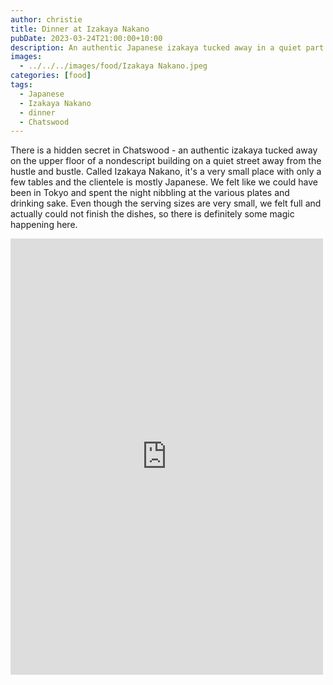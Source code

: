 ```yaml
---
author: christie
title: Dinner at Izakaya Nakano
pubDate: 2023-03-24T21:00:00+10:00
description: An authentic Japanese izakaya tucked away in a quiet part of Chatswood.
images:
  - ../../../images/food/Izakaya Nakano.jpeg
categories: [food]
tags:
  - Japanese
  - Izakaya Nakano
  - dinner
  - Chatswood
---
```


There is a hidden secret in Chatswood - an authentic izakaya tucked away on the upper floor of a nondescript building on a quiet street away from the hustle and bustle. Called Izakaya Nakano, it's a very small place with only a few tables and the clientele is mostly Japanese. We felt like we could have been in Tokyo and spent the night nibbling at the various plates and drinking sake. Even though the serving sizes are very small, we felt full and actually could not finish the dishes, so there is definitely some magic happening here.

<iframe src="https://www.facebook.com/plugins/post.php?href=https%3A%2F%2Fwww.facebook.com%2Fchris1.tham%2Fposts%2Fpfbid0yAZ3o2zw71tanRBBYvVmSpTEdDLrmienDXdvjiFK77Koku2k6dR3GZsrEjV4jW12l&show_text=true&width=500" width="500" height="698" style="border:none;overflow:hidden" scrolling="no" frameborder="0" allowfullscreen="true" allow="autoplay; clipboard-write; encrypted-media; picture-in-picture; web-share"></iframe>
